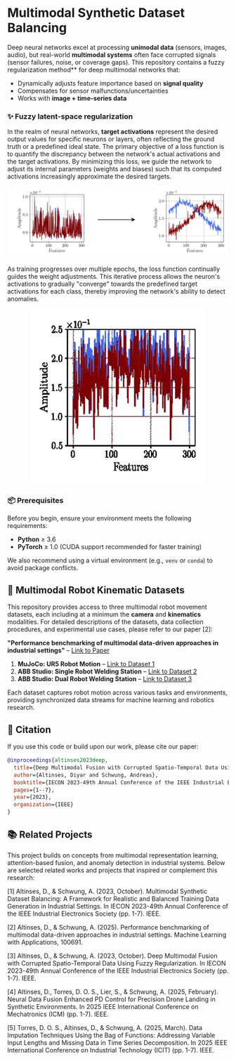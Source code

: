 # Multimodal Synthetic Dataset Balancing

Deep neural networks excel at processing **unimodal data** (sensors, images, audio), but real-world **multimodal systems** often face corrupted signals (sensor failures, noise, or coverage gaps). This repository contains a fuzzy regularization method** for deep multimodal networks that:  

- Dynamically adjusts feature importance based on **signal quality**  
- Compensates for sensor malfunctions/uncertainties  
- Works with **image + time-series data**  


### ✨ Fuzzy latent-space regularization


In the realm of neural networks, **target activations** represent the desired output values for specific neurons or layers, often reflecting the ground truth or a predefined ideal state. The primary objective of a loss function is to quantify the discrepancy between the network's actual activations and the target activations. By minimizing this loss, we guide the network to adjust its internal parameters (weights and biases) such that its computed activations increasingly approximate the desired targets.

![screenshot](target.png)


As training progresses over multiple epochs, the loss function continually guides the weight adjustments. This iterative process allows the neuron's activations to gradually "converge" towards the predefined target activations for each class, thereby improving the network's ability to detect anomalies.

<p align="center">
  <img src="animation.gif" width="400" height="400" alt="til">
</p>



### 📦 Prerequisites

Before you begin, ensure your environment meets the following requirements:

* **Python** ≥ 3.6
* **PyTorch** ≥ 1.0 (CUDA support recommended for faster training)

We also recommend using a virtual environment (e.g., `venv` or `conda`) to avoid package conflicts.

## 🔗 Multimodal Robot Kinematic Datasets

This repository provides access to three multimodal robot movement datasets, each including at a minimum the **camera** and **kinematics** modalities. For detailed descriptions of the datasets, data collection procedures, and experimental use cases, please refer to our paper [2]:

**"Performance benchmarking of multimodal data-driven approaches in industrial settings"** – [Link to Paper](https://www.sciencedirect.com/science/article/pii/S266682702500074X?via%3Dihub)

1. **MuJoCo: UR5 Robot Motion** – [Link to Dataset 1](https://zenodo.org/records/14041622)
2. **ABB Studio: Single Robot Welding Station** – [Link to Dataset 2](https://zenodo.org/records/14041488)
3. **ABB Studio: Dual Robot Welding Station** – [Link to Dataset 3](https://zenodo.org/records/14041416)

Each dataset captures robot motion across various tasks and environments, providing synchronized data streams for machine learning and robotics research.

## 📌 Citation
If you use this code or build upon our work, please cite our paper:


```bibtex
@inproceedings{altinses2023deep,
  title={Deep Multimodal Fusion with Corrupted Spatio-Temporal Data Using Fuzzy Regularization},
  author={Altinses, Diyar and Schwung, Andreas},
  booktitle={IECON 2023-49th Annual Conference of the IEEE Industrial Electronics Society},
  pages={1--7},
  year={2023},
  organization={IEEE}
}
```


## 📚 Related Projects 

This project builds on concepts from multimodal representation learning, attention-based fusion, and anomaly detection in industrial systems. Below are selected related works and projects that inspired or complement this research:

<a id="1">[1]</a> Altinses, D., & Schwung, A. (2023, October). Multimodal Synthetic Dataset Balancing: A Framework for Realistic and Balanced Training Data Generation in Industrial Settings. In IECON 2023-49th Annual Conference of the IEEE Industrial Electronics Society (pp. 1-7). IEEE.

<a id="2">[2]</a> Altinses, D., & Schwung, A. (2025). Performance benchmarking of multimodal data-driven approaches in industrial settings. Machine Learning with Applications, 100691.

<a id="3">[3]</a> Altinses, D., & Schwung, A. (2023, October). Deep Multimodal Fusion with Corrupted Spatio-Temporal Data Using Fuzzy Regularization. In IECON 2023-49th Annual Conference of the IEEE Industrial Electronics Society (pp. 1-7). IEEE.

<a id="3">[4]</a> Altinses, D., Torres, D. O. S., Lier, S., & Schwung, A. (2025, February). Neural Data Fusion Enhanced PD Control for Precision Drone Landing in Synthetic Environments. In 2025 IEEE International Conference on Mechatronics (ICM) (pp. 1-7). IEEE.

<a id="3">[5]</a> Torres, D. O. S., Altinses, D., & Schwung, A. (2025, March). Data Imputation Techniques Using the Bag of Functions: Addressing Variable Input Lengths and Missing Data in Time Series Decomposition. In 2025 IEEE International Conference on Industrial Technology (ICIT) (pp. 1-7). IEEE.



